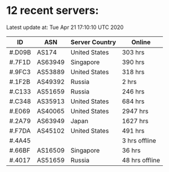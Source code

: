 # 12 recent servers:

Latest update at: Tue Apr 21 17:10:10 UTC 2020

| ID | ASN | Server Country | Online |
| -- | --- | -------------- | ------ |
| #.D09B | AS174 | United States | 303 hrs |
| #.7F1D | AS63949 | Singapore | 390 hrs |
| #.9FC3 | AS53889 | United States | 318 hrs |
| #.1F2B | AS49392 | Russia | 2 hrs |
| #.C133 | AS51659 | Russia | 246 hrs |
| #.C348 | AS35913 | United States | 684 hrs |
| #.E069 | AS40065 | United States | 2947 hrs |
| #.2A79 | AS63949 | Japan | 1627 hrs |
| #.F7DA | AS45102 | United States | 491 hrs |
| #.4A45 |  |  | 3 hrs offline |
| #.66BF | AS16509 | Singapore | 36 hrs |
| #.4017 | AS51659 | Russia | 48 hrs offline |

